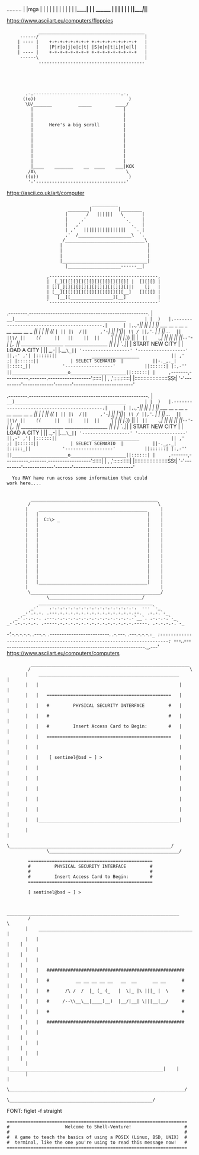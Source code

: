 _.........._
| |mga     | |
| |        | |
| |        | |
| |________| |
|   ______   |
|  |    | |  |
|__|____|_|__|

https://www.asciiart.eu/computers/floppies



                ________________________________________
         ------/                                        |
        | ---- |    +-+-+-+-+-+-+-+ +-+-+-+-+-+-+-+-+   |
        |      |    |P|r|o|j|e|c|t| |S|e|n|t|i|n|e|l|   |
        | ---- |    +-+-+-+-+-+-+-+ +-+-+-+-+-+-+-+-+   |
         ------\                                        |
                ----------------------------------------
                
                



           .-.---------------------------------.-.
          ((o))                                   )
           \U/_______          _____         ____/
             |                                  |
             |                                  |
             |                                  |
             |      Here's a big scroll         |
             |                                  |
             |                                  |
             |                                  |
             |                                  |
             |                                  |
             |                                  |
             |                                  |
             |____    _______    __  ____    ___|KCK
            /A\                                  \
           ((o))                                  )
            '-'----------------------------------'
            
https://ascii.co.uk/art/computer



                                    __________
                           ________|          |________
                          |       /   ||||||   \       |
                          |     ,'              `.     |
                          |   ,'                  `.   |
                          | ,'   ||||||||||||||||   `. |
                          ,'  /____________________\  `.
                         /______________________________\
                        |                                |
                        |                                |
                        |                                |
                        |________________________________|
                          |____________________------__|

                   ,-----------------------------------------,
                   |  [_][][][][][][][][][][][][][ |  [][][] |
                   | [][_][][][][][][][][][][][][]||    []   |
                   | [__][][][][][][][][][][][][__]   [][][] |
                   |   [__][________________][__]            |
                   `-----------------------------------------'


  .--------.--------------------------------------------------.
  |    `  __)__________________________________________       |
  |  )   |.-------------------------------------------.|      |
  |,`._,-||                                           ||      |
  |      ||  ___  __ _    __       _   __  ____ __  _ ||      |
  |      || (( `| || |\  /||     ,'-`| || |'||`| \\ / ||,'`.  |
  |      ||  .`.  || |\\/ ||    ((     ||   ||    ||  ||    `'|
  |      || |._)) || | `  ||     `._,| ||   ||    ||  ||`--'`-|
  |,.    ||  __________________   __________________  ||      |
  | \`._,|| |  START NEW CITY  | |   LOAD A CITY    | ||   _,-|
  |.__`\_|| '------------------' '------------------' ||,-' ,'|
  |::::::||             __________________            || ,'  ;|
  |::::::||            | SELECT SCENARIO  |           ||-._,._|
  |:::::_||            '------------------'           ||::::::|
  |:,-'' ||_____________________o_____________________||::::::|
  |     ,`-------,----------.-------.------------------'::::::|
  |  ,         ,':::::::::::|       |::::::::::::::::::::::SSt|
  '-'---------'-------------'-------'-------------------------'





  .--------.--------------------------------------------------.
  |    `  __)__________________________________________       |
  |  )   |.-------------------------------------------.|      |
  |,`._,-||                                           ||      |
  |      ||  ___  __ _    __       _   __  ____ __  _ ||      |
  |      || (( `| || |\  /||     ,'-`| || |'||`| \\ / ||,'`.  |
  |      ||  .`.  || |\\/ ||    ((     ||   ||    ||  ||    `'|
  |      || |._)) || | `  ||     `._,| ||   ||    ||  ||`--'`-|
  |,.    ||  __________________   __________________  ||      |
  | \`._,|| |  START NEW CITY  | |   LOAD A CITY    | ||   _,-|
  |.__`\_|| '------------------' '------------------' ||,-' ,'|
  |::::::||             __________________            || ,'  ;|
  |::::::||            | SELECT SCENARIO  |           ||-._,._|
  |:::::_||            '------------------'           ||::::::|
  |:,-'' ||_____________________o_____________________||::::::|
  |     ,`-------,----------.-------.------------------'::::::|
  |  ,         ,':::::::::::|       |::::::::::::::::::::::SSt|
  '-'---------'-------------'-------'-------------------------'
  
  
  
      You MAY have run across some information that could
    work here....


             ________________________________________________
            /                                                \
           |    _________________________________________     |
           |   |                                         |    |
           |   |  C:\> _                                 |    |
           |   |                                         |    |
           |   |                                         |    |
           |   |                                         |    |
           |   |                                         |    |
           |   |                                         |    |
           |   |                                         |    |
           |   |                                         |    |
           |   |                                         |    |
           |   |                                         |    |
           |   |                                         |    |
           |   |                                         |    |
           |   |_________________________________________|    |
           |                                                  |
            \_________________________________________________/
                   \___________________________________/
                ___________________________________________
             _-'    .-.-.-.-.-.-.-.-.-.-.-.-.-.-.-.-.  --- `-_
          _-'.-.-. .---.-.-.-.-.-.-.-.-.-.-.-.-.-.-.--.  .-.-.`-_
       _-'.-.-.-. .---.-.-.-.-.-.-.-.-.-.-.-.-.-.-.-`__`. .-.-.-.`-_
    _-'.-.-.-.-. .-----.-.-.-.-.-.-.-.-.-.-.-.-.-.-.-----. .-.-.-.-.`-_
 _-'.-.-.-.-.-. .---.-. .-------------------------. .-.---. .---.-.-.-.`-_
:-------------------------------------------------------------------------:
`---._.-------------------------------------------------------------._.---'
https://www.asciiart.eu/computers/computers


             ____________________________________________________________
            /                                                            \
           |    _____________________________________________________     |
           |   |                                                     |    |
           |   |   ===============================================   |    |
           |   |   #         PHYSICAL SECURITY INTERFACE         #   |    |
           |   |   #                                             #   |    |
           |   |   #         Insert Access Card to Begin:        #   |    |
           |   |   ===============================================   |    |
           |   |                                                     |    |
           |   |    [ sentinel@bsd ~ ] >                             |    |
           |   |                                                     |    |
           |   |                                                     |    |
           |   |                                                     |    |
           |   |                                                     |    |
           |   |                                                     |    |
           |   |_____________________________________________________|    |
           |                                                              |
            \_____________________________________________________________/
                   \_________________________________________________/

            ===============================================
            #         PHYSICAL SECURITY INTERFACE         #
            #                                             #
            #         Insert Access Card to Begin:        #
            ===============================================

            [ sentinel@bsd ~ ] > 


             _________________________________________________________________
            /                                                                 \
           |    __________________________________________________________     |
           |   |                                                          |    |
           |   |                                                          |    |
           |   |                                                          |    |
           |   |   ####################################################   |    |
           |   |   #          __ __ __ __ __   __  __      __ __      #   |    |
           |   |   #      /\ /  /  |_ (_ (_   |  \|_ |\ |||_ |  \     #   |    |
           |   |   #     /--\\__\__|____)__)  |__/|__| \|||__|__/     #   |    |
           |   |   #                                                  #   |    |
           |   |   ####################################################   |    |
           |   |                                                          |    |
           |   |                                                          |    |
           |   |                                                          |    |
           |   |__________________________________________________________|    |
           |                                                                   |
            \__________________________________________________________________/
                   \______________________________________________________/





FONT: figlet -f straight




    ====================================================================
    #                     Welcome to Shell-Venture!                    #
    #                                                                  #
    #  A game to teach the basics of using a POSIX (Linux, BSD, UNIX)  #
    #  terminal, like the one you're using to read this message now!   #
    ====================================================================























































































































































































                                ______________________________________
                               |                                      |
                    _.---------|.--.                                  |
                 .-'  `       .'/  ``                                 |
              .-'           .' |    /|                                |
           .-'         |   /   `.__//                                 |
        .-'           _.--/        /                                  |
       |        _  .-'   /        /                                   |
       |     ._  \      /     `  /                                    |
       |        ` .    /     `  /                                     |
       |         \ \ '/        /______________________________________|
       |        - \  /        /|
       |        '  .'        / |
       |          '         |.'|
       |                    |  |
       |                    |  |
       |                    |.'
       |                    /
       |                   /
       |                  /
       )                 /























# Hmm, that didn't work.
# Remember, when files end in a * 
# it means they are applications.
# Try this:
#
# ./terminal



# If you are reading this, you have wandered out of bounds and are reading 
# the code that drives the game. CONGRATULATIONS!
#
# Learning Linux is all about curiosity, so read what you can of this code 
# and see if you can figure out what it does.
#
# Or just continue playing the game. Make sure to read the scrolls. If you're 
# stuck, go to the repo (google classroom) and ask. We're happy to help!





#     clear
#     echo ''
#     echo ''
#     echo ''
#     echo '                  The terminal emits a long beep -- then displays:'
#     sleep 1
#     echo ''
#     echo ''
#     echo '               ####################################################'
#     echo '               #          __ __ __ __ __   __  __      __ __      #'
#     echo '               #      /\ /  /  |_ (_ (_   |  \|_ |\ |||_ |  \     #'
#     echo '               #     /--\\__\__|____)__)  |__/|__| \|||__|__/     #'
#     echo '               #                                                  #'
#     echo '               ####################################################'
#     echo ''
#     echo ''
#     echo '                       You need an Access Card in your bag'
#     sleep 2
# fi
#else